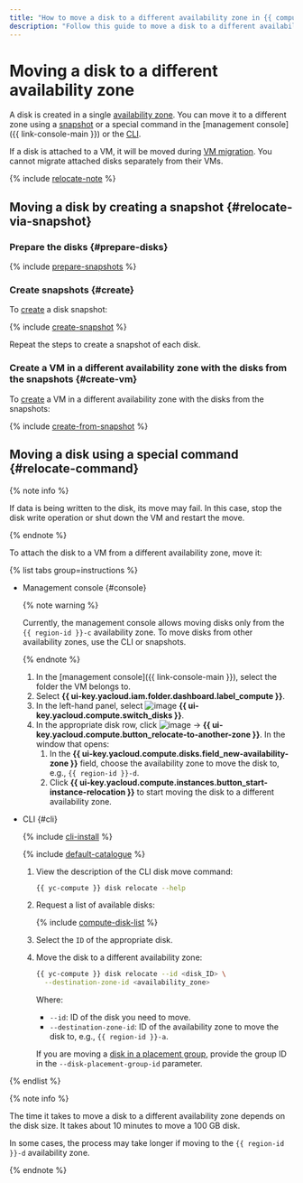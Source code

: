 ```yaml
---
title: "How to move a disk to a different availability zone in {{ compute-full-name }}"
description: "Follow this guide to move a disk to a different availability zone."
---
```


# Moving a disk to a different availability zone

A disk is created in a single [availability zone](../../../overview/concepts/geo-scope.md). You can move it to a different zone using a [snapshot](../../concepts/snapshot.md) or a special command in the [management console]({{ link-console-main }}) or the [CLI](../../../cli/cli-ref/managed-services/compute/disk/relocate.md).

If a disk is attached to a VM, it will be moved during [VM migration](../vm-control/vm-change-zone.md). You cannot migrate attached disks separately from their VMs.


{% include [relocate-note](../../../_includes/compute/relocate-note.md) %}


## Moving a disk by creating a snapshot {#relocate-via-snapshot}

### Prepare the disks {#prepare-disks}

{% include [prepare-snapshots](../../../_includes/compute/prepare-snapshots.md) %}

### Create snapshots {#create}

To [create](../disk-control/create-snapshot.md) a disk snapshot:

{% include [create-snapshot](../../../_includes/compute/create-snapshot.md) %}

Repeat the steps to create a snapshot of each disk.

### Create a VM in a different availability zone with the disks from the snapshots {#create-vm}

To [create](../vm-create/create-from-snapshots.md) a VM in a different availability zone with the disks from the snapshots:

{% include [create-from-snapshot](../../../_includes/compute/create-from-snapshot.md) %}

## Moving a disk using a special command {#relocate-command}

{% note info %}

If data is being written to the disk, its move may fail. In this case, stop the disk write operation or shut down the VM and restart the move.

{% endnote %}

To attach the disk to a VM from a different availability zone, move it:

{% list tabs group=instructions %}

- Management console {#console}

   {% note warning %}

   Currently, the management console allows moving disks only from the `{{ region-id }}-c` availability zone. To move disks from other availability zones, use the CLI or snapshots.

   {% endnote %}

   1. In the [management console]({{ link-console-main }}), select the folder the VM belongs to.
   1. Select **{{ ui-key.yacloud.iam.folder.dashboard.label_compute }}**.
   1. In the left-hand panel, select ![image](../../../_assets/console-icons/hard-drive.svg) **{{ ui-key.yacloud.compute.switch_disks }}**.
   1. In the appropriate disk row, click ![image](../../../_assets/console-icons/ellipsis.svg) → **{{ ui-key.yacloud.compute.button_relocate-to-another-zone }}**. In the window that opens:
      1. In the **{{ ui-key.yacloud.compute.disks.field_new-availability-zone }}** field, choose the availability zone to move the disk to, e.g., `{{ region-id }}-d`.
      1. Click **{{ ui-key.yacloud.compute.instances.button_start-instance-relocation }}** to start moving the disk to a different availability zone.

- CLI {#cli}

   {% include [cli-install](../../../_includes/cli-install.md) %}

   {% include [default-catalogue](../../../_includes/default-catalogue.md) %}

   1. View the description of the CLI disk move command:

      ```bash
      {{ yc-compute }} disk relocate --help
      ```

   1. Request a list of available disks:

      {% include [compute-disk-list](../../../_includes/compute/disk-list.md) %}

   1. Select the `ID` of the appropriate disk.

   1. Move the disk to a different availability zone:

      ```bash
      {{ yc-compute }} disk relocate --id <disk_ID> \
        --destination-zone-id <availability_zone>
      ```

      Where:

      * `--id`: ID of the disk you need to move.
      * `--destination-zone-id`: ID of the availability zone to move the disk to, e.g., `{{ region-id }}-a`.

      If you are moving a [disk in a placement group](../../concepts/disk-placement-group.md), provide the group ID in the `--disk-placement-group-id` parameter.

{% endlist %}

{% note info %}

The time it takes to move a disk to a different availability zone depends on the disk size. It takes about 10 minutes to move a 100 GB disk.

In some cases, the process may take longer if moving to the `{{ region-id }}-d` availability zone.

{% endnote %}